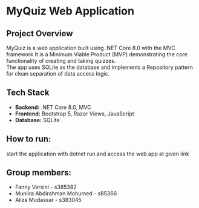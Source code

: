# MyQuiz Web Application

## Project Overview

MyQuiz is a web application built using .NET Core 8.0 with the MVC framework
It is a Minimum Viable Product (MVP) demonstrating the core functionality of creating and taking quizzes.  
The app uses SQLite as the database and implements a Repository pattern for clean separation of data access logic.


## Tech Stack

- **Backend:** .NET Core 8.0, MVC  
- **Frontend:** Bootstrap 5, Razor Views, JavaScript  
- **Database:** SQLite  

## How to run:

start the application with dotnet run and access the web app at given link

## Group members:
- Fanny Versini - s385382
- Muniira Abdirahman Mohumed - s85366
- Aliza Mudassar - s383045

